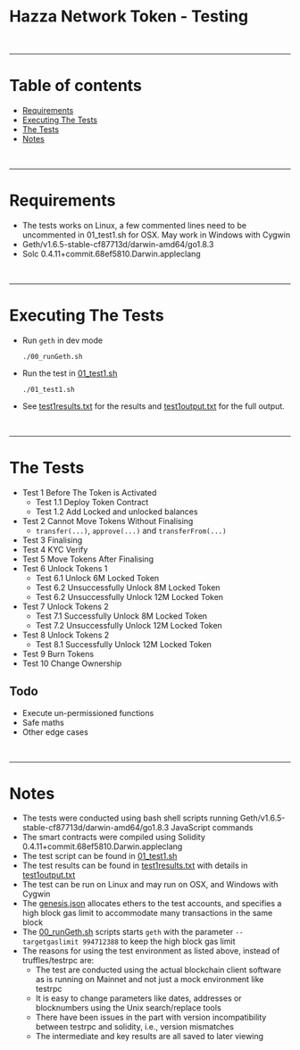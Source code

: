 # Hazza Network Token - Testing

<br />

<hr />

# Table of contents

* [Requirements](#requirements)
* [Executing The Tests](#executing-the-tests)
* [The Tests](#the-tests)
* [Notes](#notes)

<br />

<hr />

# Requirements

* The tests works on Linux, a few commented lines need to be uncommented in 01_test1.sh for OSX. May work in Windows with Cygwin
* Geth/v1.6.5-stable-cf87713d/darwin-amd64/go1.8.3
* Solc 0.4.11+commit.68ef5810.Darwin.appleclang

<br />

<hr />

# Executing The Tests

* Run `geth` in dev mode

      ./00_runGeth.sh

* Run the test in [01_test1.sh](01_test1.sh)

      ./01_test1.sh

* See  [test1results.txt](test1results.txt) for the results and [test1output.txt](test1output.txt) for the full output.

<br />

<hr />

# The Tests

* Test 1 Before The Token is Activated
  * Test 1.1 Deploy Token Contract
  * Test 1.2 Add Locked and unlocked balances
* Test 2 Cannot Move Tokens Without Finalising
  * `transfer(...)`, `approve(...)` and `transferFrom(...)`
* Test 3 Finalising
* Test 4 KYC Verify
* Test 5 Move Tokens After Finalising
* Test 6 Unlock Tokens 1
  * Test 6.1 Unlock 6M Locked Token
  * Test 6.2 Unsuccessfully Unlock 8M Locked Token
  * Test 6.2 Unsuccessfully Unlock 12M Locked Token
* Test 7 Unlock Tokens 2
  * Test 7.1 Successfully Unlock 8M Locked Token
  * Test 7.2 Unsuccessfully Unlock 12M Locked Token
* Test 8 Unlock Tokens 2
  * Test 8.1 Successfully Unlock 12M Locked Token
* Test 9 Burn Tokens
* Test 10 Change Ownership

## Todo
* Execute un-permissioned functions
* Safe maths
* Other edge cases

<br />

<hr />

# Notes

* The tests were conducted using bash shell scripts running Geth/v1.6.5-stable-cf87713d/darwin-amd64/go1.8.3 JavaScript commands
* The smart contracts were compiled using Solidity 0.4.11+commit.68ef5810.Darwin.appleclang
* The test script can be found in [01_test1.sh](01_test1.sh)
* The test results can be found in [test1results.txt](test1results.txt) with details in [test1output.txt](test1output.txt)
* The test can be run on Linux and may run on OSX, and Windows with Cygwin
* The [genesis.json](genesis.json) allocates ethers to the test accounts, and specifies a high block gas limit to accommodate many transactions in the same block
* The [00_runGeth.sh](00_runGeth.sh) scripts starts `geth` with the parameter `--targetgaslimit 994712388` to keep the high block gas limit
* The reasons for using the test environment as listed above, instead of truffles/testrpc are:
  * The test are conducted using the actual blockchain client software as is running on Mainnet and not just a mock environment like testrpc
  * It is easy to change parameters like dates, addresses or blocknumbers using the Unix search/replace tools
  * There have been issues in the part with version incompatibility between testrpc and solidity, i.e., version mismatches 
  * The intermediate and key results are all saved to later viewing